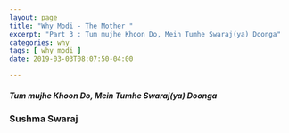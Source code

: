 ```yaml
---
layout: page
title: "Why Modi - The Mother "
excerpt: "Part 3 : Tum mujhe Khoon Do, Mein Tumhe Swaraj(ya) Doonga"
categories: why
tags: [ why modi ]
date: 2019-03-03T08:07:50-04:00

---
```


##### Tum mujhe Khoon Do, Mein Tumhe Swaraj(ya) Doonga

### Sushma Swaraj
